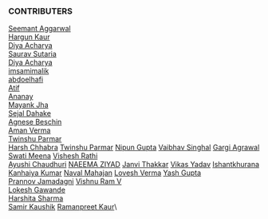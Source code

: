 ### CONTRIBUTERS

[Seemant Aggarwal](https://github.com/seemantaggarwal)\
[Hargun Kaur](https://github.com/hkaur008)\
[Diya Acharya](https://github.com/diyaacharya)\
[Saurav Sutaria](https://github.com/Saurav-Sutaria)\
[Diya Acharya](https://github.com/diyaacharya) \
[imsamimalik](https://github.com/imsamimalik)\
[abdoelhafi](https://github.com/abdoelhafi)\
[Atif](https://github.com/mdatif796)\
[Ananay](https://github.com/fts18)\
[Mayank Jha](https://github.com/parzival272000)\
[Sejal Dahake](https://github.com/sejalxz)\
[Agnese Beschin](https://github.com/AgneseB2)\
[Aman Verma](https://github.com/amanverma644)\
[Twinshu Parmar](https://github.com/twi05)\
[Harsh Chhabra](https://github.com/chhabraharsh37)
[Twinshu Parmar](https://github.com/twi05)
[Nipun Gupta](https://github.com/dec0deit)
[Vaibhav Singhal](https://github.com/Vaibhav5702)
[Gargi Agrawal](https://github.com/gargi-agrawal)
[Swati Meena](https://github.com/swatigothwal)
[Vishesh Rathi](https://github.com/rathi710)\
[Ayushi Chaudhuri](https://github.com/IUC4801)
[NAEEMA ZIYAD](https://github.com/naeema-19)
[Janvi Thakkar](https://github.com/Janvi-Thakkar)
[Vikas Yadav](https://github.com/VikasYadav-1)
[Ishantkhurana](https://github.com/Ishantkhurana)
[Kanhaiya Kumar](https://github.com/kksingh711)
[Naval Mahajan](https://github.com/NavalMahajan)
[Lovesh Verma](https://github.com/lovesh12)
[Yash Gupta](https://github.com/YashGupta29)\
[Prannov Jamadagni](https://github.com/Prannov)
[Vishnu Ram V](https://github.com/vishnuramv)\
[Lokesh Gawande](https://github.com/lokesh21012002)\
[Harshita Sharma](https://github.com/harshita214)\
[Samir Kaushik](https://github.com/SamirKaushik)
[Ramanpreet Kaur](https://github.com/1998ramanpreet)\
